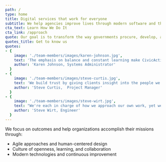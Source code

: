 ```yaml
---
path: /
type: home
title: Digital services that work for everyone
subtitle: We help agencies improve lives through modern software and thoughtful experiences.
cta_text: Learn How We Do It
cta_link: /approach
quote: Our goal is to transform the way governments procure, develop, and deliver digital services.
quotes_title: Get to know us
quotes: 
- {
    image: './team-members/images/karen-johnson.jpg',
    text: 'The emphasis on balance and constant learning make CivicActions an incredibly fun and engaging community.',
    author: 'Karen Johnson, Systems Administrator'
  }
- {
    image: './team-members/images/steve-curtis.jpg',
    text: 'We build trust by giving clients insight into the people we are, so they relate to us as humans rather than just contractors.',
    author: 'Steve Curtis,  Project Manager'
  }
- {
    image: './team-members/images/steve-wirt.jpg',
    text: "We're each in charge of how we approach our own work, yet we're accountable to one another. So we focus on clear, transparent communication.",
    author: 'Steve Wirt, Engineer'
  }
---
```

We focus on outcomes and help organizations accomplish their missions through:
* Agile approaches and human-centered design
* Culture of openness, learning, and collaboration
* Modern technologies and continuous improvement
